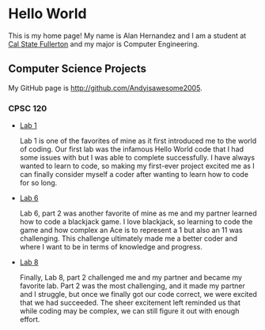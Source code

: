 # Hello World

This is my home page! My name is Alan Hernandez and I am a student at [Cal State Fullerton](http://www.fullerton.edu/) and my major is Computer Engineering.

## Computer Science Projects

My GitHub page is http://github.com/Andyisawesome2005.

### CPSC 120

* [Lab 1](https://github.com/cpsc-fall-2023/cpsc-120-lab-01-alan_hernandez.git)

    Lab 1 is one of the favorites of mine as it first introduced me to the world of coding. Our first lab was the infamous Hello World code that I had some issues with but I was able to complete successfully. I have always wanted to learn to code, so making my first-ever project excited me as I can finally consider myself a coder after wanting to learn how to code for so long. 

* [Lab 6]()

    Lab 6, part 2 was another favorite of mine as me and my partner learned how to code a blackjack game. I love blackjack, so learning to code the game and how complex an Ace is to represent a 1 but also an 11 was challenging. This challenge ultimately made me a better coder and where I want to be in terms of knowledge and progress.

* [Lab 8](https://github.com/cpsc-fall-2023/cpsc-120-lab-08-alan-and-jessica)

    Finally, Lab 8, part 2 challenged me and my partner and became my favorite lab. Part 2 was the most challenging, and it made my partner and I struggle, but once we finally got our code correct, we were excited that we had succeeded. The sheer excitement left reminded us that while coding may be complex, we can still figure it out with enough effort. 